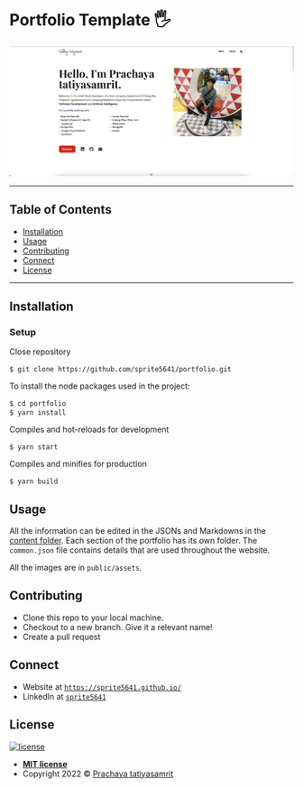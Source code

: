 # Portfolio Template 🖐

![Portfolio Template Banner](public/assets/readme/banner2.png)

---

## Table of Contents

- [Installation](#installation)
- [Usage](#usage)
- [Contributing](#contributing)
- [Connect](#connect)
- [License](#license)

---

## Installation

### Setup 

Close repository

```shell
$ git clone https://github.com/sprite5641/portfolio.git
```

To install the node packages used in the project:

```shell
$ cd portfolio
$ yarn install
```

Compiles and hot-reloads for development

```shell
$ yarn start
```

Compiles and minifies for production
```shell
$ yarn build
```

## Usage

All the information can be edited in the JSONs and Markdowns in the [content folder](https://github.com/sprite5641/portfolio/tree/main/src/content). Each section of the portfolio has its own folder. The `common.json` file contains details that are used throughout the website. 

All the images are in `public/assets`.

## Contributing 

- Clone this repo to your local machine.
- Checkout to a new branch. Give it a relevant name!
- Create a pull request

## Connect

- Website at <a href="https://sprite5641.github.io/" target="_blank">`https://sprite5641.github.io/`</a>
- LinkedIn at <a href="https://www.linkedin.com/in/prachaya-tatiyasamrit-6689941b0/" target="_blank">`sprite5641`</a>

## License

[![license](https://img.shields.io/github/license/sprite5641/portfolio-template?style=flat&logo=appveyor)](https://github.com/sprite5641/portfolio/blob/master/LICENSE) 

- **[MIT license](http://opensource.org/licenses/mit-license.php)**
- Copyright 2022 © <a href="https://sprite5641.github.io/" target="_blank">Prachaya tatiyasamrit</a>